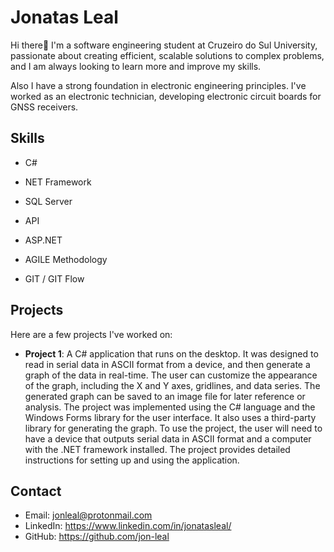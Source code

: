 # Jonatas Leal

Hi there👋  I'm a software engineering student at Cruzeiro do Sul University, passionate about creating efficient, scalable solutions to complex problems, and I am always looking to learn more and improve my skills.

Also I have a strong foundation in electronic engineering principles. I've worked as an electronic technician, developing electronic circuit boards for GNSS receivers. 

## Skills

- C#
- NET Framework
- SQL Server
- API
- ASP.NET

- AGILE Methodology
- GIT / GIT Flow

## Projects

Here are a few projects I've worked on:

- **Project 1**: A C# application that runs on the desktop. It was designed to read in serial data in ASCII format from a device, and then generate a graph of the data in real-time. The user can customize the appearance of the graph, including the X and Y axes, gridlines, and data series. The generated graph can be saved to an image file for later reference or analysis.
The project was implemented using the C# language and the Windows Forms library for the user interface. It also uses a third-party library for generating the graph.  To use the project, the user will need to have a device that outputs serial data in ASCII format and a computer with the .NET framework installed. The project      provides detailed instructions for setting up and using the application.

## Contact

- Email: jonleal@protonmail.com
- LinkedIn: https://www.linkedin.com/in/jonatasleal/
- GitHub: https://github.com/jon-leal
